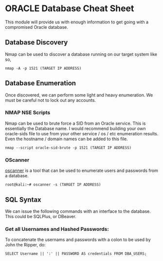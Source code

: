 # ORACLE Database Cheat Sheet
This module will provide us with enough information to get going with a compromised Oracle database.

## Database Discovery
Nmap can be used to discover a database running on our target system like so,

`nmap -A -p 1521 (TARGET IP ADDRESS)`

## Database Enumeration
Once discovered, we can perform some light and heavy enumeration. We must be careful not to lock out any accounts.

### NMAP NSE Scripts
Nmap can be used to brute force a SID from an Oracle service. This is essentially the Database name. I would recommend building your own oracle-sids file to use from your other service / os / etc enumeration results. Even the hostname / domain names can be added to this file.

`nmap --script oracle-sid-brute -p 1521 (TARGET IP ADDRESS)`

### OScanner
[oscanner](https://tools.kali.org/vulnerability-analysis/oscanner) is a tool that can be used to enumerate users and passwords from a database.

`root@kali:~# oscanner -s (TARGET IP ADDRESS)`

## SQL Syntax
We can issue the following commands with an interface to the database. This could be SQLPlus, or DBeaver.

### Get all Usernames and Hashed Passwords:
To concatenate the usernams and passwords with a colon to be used by John the Ripper, do:

`SELECT Username || ':' || PASSWORD AS credentials FROM DBA_USERS;`
